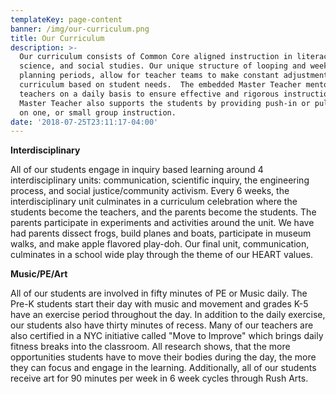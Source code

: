 ```yaml
---
templateKey: page-content
banner: /img/our-curriculum.png
title: Our Curriculum
description: >-
  Our curriculum consists of Common Core aligned instruction in literacy, math,
  science, and social studies. Our unique structure of looping and weekly 
  planning periods, allow for teacher teams to make constant adjustments to the
  curriculum based on student needs.  The embedded Master Teacher mentors the
  teachers on a daily basis to ensure effective and rigorous instruction. The
  Master Teacher also supports the students by providing push-in or pull-out one
  on one, or small group instruction.
date: '2018-07-25T23:11:17-04:00'
---
```





**Interdisciplinary**

All of our students engage in inquiry based learning around 4 interdisciplinary units: communication, scientific inquiry, the engineering process, and social justice/community activism.  Every 6 weeks, the interdisciplinary unit culminates in a curriculum celebration where the students become the teachers, and the parents become the students.  The parents participate in experiments and activities around the unit.  We have had parents dissect frogs, build planes and boats, participate in museum walks, and make apple flavored play-doh.  Our final unit, communication, culminates in a school wide play through the theme of our HEART values.  



**Music/PE/Art**

All of our students are involved in fifty minutes of PE or Music daily.  The Pre-K students start their day with music and movement and grades K-5 have an exercise period throughout the day.  In addition to the daily exercise, our students also have thirty minutes of recess.  Many of our teachers are also certified in a NYC initiative called "Move to Improve" which brings daily fitness breaks into the classroom.   All research shows, that the more opportunities students have to move their bodies during the day, the more they can focus and engage in the learning.  Additionally, all of our students receive art for 90 minutes per week in 6 week cycles through Rush Arts.
